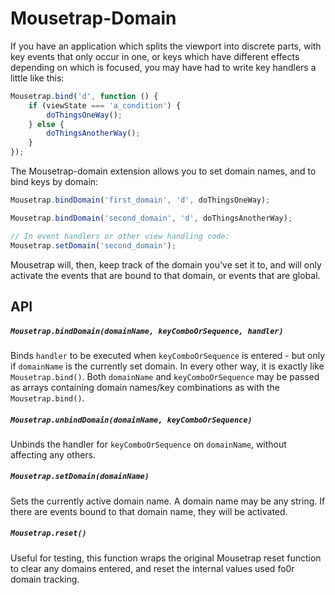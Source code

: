 # Mousetrap-Domain

If you have an application which splits the viewport into discrete parts, with key events that only occur in one, or keys which have different effects depending on which is focused, you may have had to write key handlers a little like this:

```JavaScript
Mousetrap.bind('d', function () {
    if (viewState === 'a_condition') {
        doThingsOneWay();
    } else {
        doThingsAnotherWay();
    }
});
```

The Mousetrap-domain extension allows you to set domain names, and to bind keys by domain:

```JavaScript
Mousetrap.bindDomain('first_domain', 'd', doThingsOneWay);

Mousetrap.bindDomain('second_domain', 'd', doThingsAnotherWay);

// In event handlers or other view handling code:
Mousetrap.setDomain('second_domain');
```

Mousetrap will, then, keep track of the domain you've set it to, and will only activate the events that are bound to that domain, or events that are global.

## API

##### `Mousetrap.bindDomain(domainName, keyComboOrSequence, handler)`

Binds `handler` to be executed when `keyComboOrSequence` is entered - but only if `domainName` is the currently set domain. In every other way, it is exactly like `Mousetrap.bind()`. Both `domainName` and `keyComboOrSequence` may be passed as arrays containing domain names/key combinations as with the `Mousetrap.bind()`.

##### `Mousetrap.unbindDomain(domainName, keyComboOrSequence)`

Unbinds the handler for `keyComboOrSequence` on `domainName`, without affecting any others.

##### `Mousetrap.setDomain(domainName)`

Sets the currently active domain name. A domain name may be any string. If there are events bound to that domain name, they will be activated.

##### `Mousetrap.reset()`

Useful for testing, this function wraps the original Mousetrap reset function to clear any domains entered, and reset the internal values used fo0r domain tracking.
